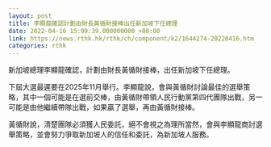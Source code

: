 ```yaml
---
layout: post
title: 李顯龍確認計劃由財長黃循財接棒出任新加坡下任總理
date: 2022-04-16 15:09:39.000000000 +08:00
link: https://news.rthk.hk/rthk/ch/component/k2/1644274-20220416.htm
categories: rthk
---
```


新加坡總理李顯龍確認，計劃由財長黃循財接棒，出任新加坡下任總理。
 
下屆大選最遲要在2025年11月舉行。李顯龍說，會與黃循財討論最佳的選舉策略，其中一個可能是在選前交棒，由黃循財帶領人民行動黨第四代團隊出戰，另一可能是由他繼續帶隊出戰，如果贏了選舉，再由黃循財接棒。

黃循財說，清楚團隊必須獲人民委託，絕不會視之為理所當然，會與李顯龍商討選舉策略，並會努力爭取新加坡人的信任和委託，為新加坡人服務。
